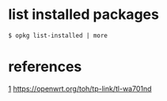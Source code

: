 # list installed packages
```
$ opkg list-installed | more
```

# references

[1] https://openwrt.org/toh/tp-link/tl-wa701nd  

[1]: https://openwrt.org/toh/tp-link/tl-wa701nd  
